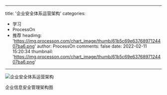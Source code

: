 
---
title: '企业安全体系运营架构'
categories: 
 - 学习
 - ProcessOn
 - 推荐
headimg: 'https://img.processon.com/chart_image/thumb/61b5c69e6376897124407ba6.png'
author: ProcessOn
comments: false
date: 2022-02-11 15:20:34
thumbnail: 'https://img.processon.com/chart_image/thumb/61b5c69e6376897124407ba6.png'
---

<div>   
<img class="thumb" alt="企业安全体系运营架构" src="https://img.processon.com/chart_image/thumb/61b5c69e6376897124407ba6.png" referrerpolicy="no-referrer">
<p>企业信息安全管理架构图</p>  
</div>
            